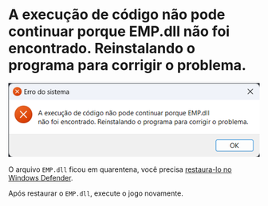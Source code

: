 # A execução de código não pode continuar porque EMP.dll não foi encontrado. Reinstalando o programa para corrigir o problema.

![EMP.dll](/assets/erros/emp.dll.png)

O arquivo `EMP.dll` ficou em quarentena, você precisa [restaura-lo no Windows Defender](/restore-files.md).

Após restaurar o `EMP.dll`, execute o jogo novamente.